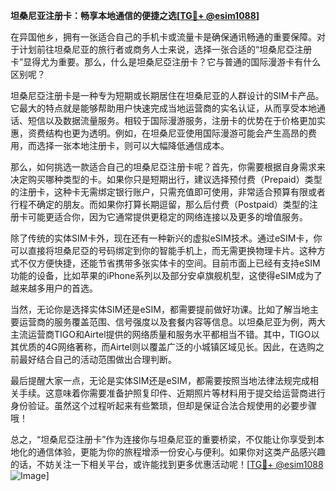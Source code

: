 **坦桑尼亚注册卡：畅享本地通信的便捷之选[[TG💪+ @esim1088](https://t.me/s/esim1088)]**

在异国他乡，拥有一张适合自己的手机卡或流量卡是确保通讯畅通的重要保障。对于计划前往坦桑尼亚的旅行者或商务人士来说，选择一张合适的“坦桑尼亞注册卡”显得尤为重要。那么，什么是坦桑尼亞注册卡？它与普通的国际漫游卡有什么区别呢？

坦桑尼亞注册卡是一种专为短期或长期居住在坦桑尼亚的人群设计的SIM卡产品。它最大的特点就是能够帮助用户快速完成当地运营商的实名认证，从而享受本地通话、短信以及数据流量服务。相较于国际漫游服务，注册卡的优势在于价格更加实惠，资费结构也更为透明。例如，在坦桑尼亚使用国际漫游可能会产生高昂的费用，而选择一张本地注册卡，则可以大幅降低通信成本。

那么，如何挑选一款适合自己的坦桑尼亞注册卡呢？首先，你需要根据自身需求来决定购买哪种类型的卡。如果你只是短期出行，建议选择预付费（Prepaid）类型的注册卡，这种卡无需绑定银行账户，只需充值即可使用，非常适合预算有限或者行程不确定的朋友。而如果你打算长期逗留，那么后付费（Postpaid）类型的注册卡可能更适合你，因为它通常提供更稳定的网络连接以及更多的增值服务。

除了传统的实体SIM卡外，现在还有一种新兴的虚拟eSIM技术。通过eSIM卡，你可以直接将坦桑尼亞的号码绑定到你的智能手机上，而无需更换物理卡片。这种方式不仅方便快捷，还能节省携带多张实体卡的空间。目前市面上已经有支持eSIM功能的设备，比如苹果的iPhone系列以及部分安卓旗舰机型，这使得eSIM成为了越来越多用户的首选。

当然，无论你是选择实体SIM还是eSIM，都需要提前做好功课。比如了解当地主要运营商的服务覆盖范围、信号强度以及套餐内容等信息。以坦桑尼亚为例，两大主流运营商TIGO和Airtel提供的网络质量和服务水平都相当不错。其中，TIGO以其优质的4G网络著称，而Airtel则以覆盖广泛的小城镇区域见长。因此，在选购之前最好结合自己的活动范围做出合理判断。

最后提醒大家一点，无论是实体SIM还是eSIM，都需要按照当地法律法规完成相关手续。这意味着你需要准备护照复印件、近期照片等材料用于提交给运营商进行身份验证。虽然这个过程听起来有些繁琐，但却是保证合法合规使用的必要步骤哦！

总之，“坦桑尼亞注册卡”作为连接你与坦桑尼亚的重要桥梁，不仅能让你享受到本地化的通信体验，更能为你的旅程增添一份安心与便利。如果你对这类产品感兴趣的话，不妨关注一下相关平台，或许能找到更多优惠活动呢！[[TG💪+ @esim1088](https://t.me/s/esim1088) ![Image](https://i.postimg.cc/4NQfJmqS/Snipaste-2025-05-13-00-14-12.png)]
